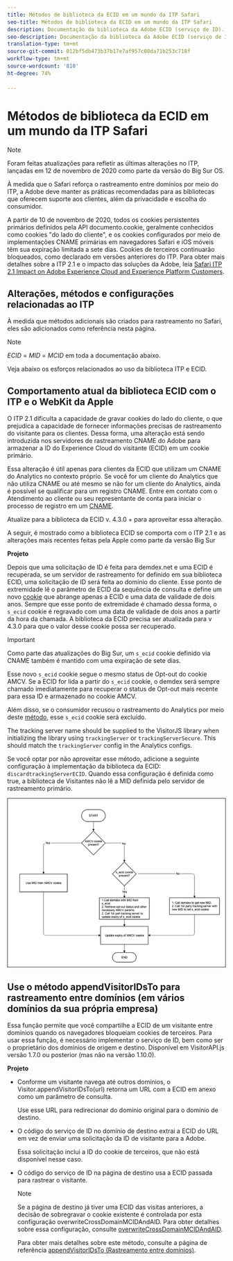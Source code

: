 ```yaml
---
title: Métodos de biblioteca da ECID em um mundo da ITP Safari
seo-title: Métodos de biblioteca da ECID em um mundo da ITP Safari
description: Documentação da biblioteca da Adobe ECID (serviço de ID).
seo-description: Documentação da biblioteca da Adobe ECID (serviço de ID).
translation-type: tm+mt
source-git-commit: 012bf5db473b37b17e7af957c08da71b253c718f
workflow-type: tm+mt
source-wordcount: '810'
ht-degree: 74%

---
```



# Métodos de biblioteca da ECID em um mundo da ITP Safari

>[!NOTE]
>
>Foram feitas atualizações para refletir as últimas alterações no ITP, lançadas em 12 de novembro de 2020 como parte da versão do Big Sur OS.

À medida que o Safari reforça o rastreamento entre domínios por meio do ITP, a Adobe deve manter as práticas recomendadas para as bibliotecas que oferecem suporte aos clientes, além da privacidade e escolha do consumidor.

A partir de 10 de novembro de 2020, todos os cookies persistentes primários definidos pela API documento.cookie, geralmente conhecidos como cookies &quot;do lado do cliente&quot;, e os cookies configurados por meio de implementações CNAME primárias em navegadores Safari e iOS móveis têm sua expiração limitada a sete dias. Cookies de terceiros continuarão bloqueados, como declarado em versões anteriores do ITP. Para obter mais detalhes sobre a ITP 2.1 e o impacto das soluções da Adobe, leia [Safari ITP 2.1 Impact on Adobe Experience Cloud and Experience Platform Customers](https://medium.com/adobetech/safari-itp-2-1-impact-on-adobe-experience-cloud-customers-9439cecb55ac).

## Alterações, métodos e configurações relacionadas ao ITP

À medida que métodos adicionais são criados para rastreamento no Safari, eles são adicionados como referência nesta página.

>[!NOTE]
>
>*ECID* = *MID* = *MCID* em toda a documentação abaixo.

Veja abaixo os esforços relacionados ao uso da biblioteca ITP e ECID.

## Comportamento atual da biblioteca ECID com o ITP e o WebKit da Apple

O ITP 2.1 dificulta a capacidade de gravar cookies do lado do cliente, o que prejudica a capacidade de fornecer informações precisas de rastreamento do visitante para os clientes. Dessa forma, uma alteração está sendo introduzida nos servidores de rastreamento CNAME do Adobe para armazenar a ID do Experience Cloud do visitante (ECID) em um cookie primário.

Essa alteração é útil apenas para clientes da ECID que utilizam um CNAME do Analytics no contexto próprio. Se você for um cliente do Analytics que não utiliza CNAME ou até mesmo se não for um cliente do Analytics, ainda é possível se qualificar para um registro CNAME. Entre em contato com o Atendimento ao cliente ou seu representante de conta para iniciar o processo de registro em um [CNAME](https://docs.adobe.com/content/help/pt-BR/core-services/interface/ec-cookies/cookies-first-party.html).

Atualize para a biblioteca da ECID v. 4.3.0 + para aproveitar essa alteração.

A seguir, é mostrado como a biblioteca ECID se comporta com o ITP 2.1 e as alterações mais recentes feitas pela Apple como parte da versão Big Sur

**Projeto**

Depois que uma solicitação de ID é feita para demdex.net e uma ECID é recuperada, se um servidor de rastreamento for definido em sua biblioteca ECID, uma solicitação de ID será feita ao domínio do cliente. Esse ponto de extremidade lê o parâmetro de ECID da sequência de consulta e define um novo [cookie](/help/introduction/cookies.md) que abrange apenas a ECID e uma data de validade de dois anos. Sempre que esse ponto de extremidade é chamado dessa forma, o `s_ecid` cookie é regravado com uma data de validade de dois anos a partir da hora da chamada. A biblioteca da ECID precisa ser atualizada para v 4.3.0 para que o valor desse cookie possa ser recuperado.

>[!IMPORTANT]
>
>Como parte das atualizações do Big Sur, um `s_ecid` cookie definido via CNAME também é mantido com uma expiração de sete dias.

Esse novo `s_ecid` cookie segue o mesmo status de Opt-out do cookie AMCV. Se a ECID for lida a partir do `s_ecid` cookie, o demdex será sempre chamado imediatamente para recuperar o status de Opt-out mais recente para essa ID e armazenado no cookie AMCV.

Além disso, se o consumidor recusou o rastreamento do Analytics por meio deste [método](https://docs.adobe.com/content/help/pt-BR/analytics/implementation/js/opt-out.html), esse `s_ecid` cookie será excluído.

The tracking server name should be supplied to the VisitorJS library when initializing the library using `trackingServer` or `trackingServerSecure`. This should match the `trackingServer` config in the Analytics configs.

Se você optar por não aproveitar esse método, adicione a seguinte configuração à implementação da biblioteca da ECID: `discardtrackingServerECID`. Quando essa configuração é definida como true, a biblioteca de Visitantes não lê a MID definida pelo servidor de rastreamento primário.

![](assets/itp-proposal-v1.png)

## Use o método appendVisitorIDsTo para rastreamento entre domínios (em vários domínios da sua própria empresa)

Essa função permite que você compartilhe a ECID de um visitante entre domínios quando os navegadores bloqueiam cookies de terceiros. Para usar essa função, é necessário implementar o serviço de ID, bem como ser o proprietário dos domínios de origem e destino. Disponível em VisitorAPI.js versão 1.7.0 ou posterior (mas não na versão 1.10.0).

**Projeto**

* Conforme um visitante navega até outros domínios, o Visitor.appendVisitorIDsTo(url) retorna um URL com a ECID em anexo como um parâmetro de consulta.

   Use esse URL para redirecionar do domínio original para o domínio de destino.

* O código do serviço de ID no domínio de destino extrai a ECID do URL em vez de enviar uma solicitação da ID de visitante para a Adobe.

   Essa solicitação inclui a ID do cookie de terceiros, que não está disponível nesse caso.

* O código do serviço de ID na página de destino usa a ECID passada para rastrear o visitante.

   >[!NOTE]
   >Se a página de destino já tiver uma ECID das visitas anteriores, a decisão de sobregravar o cookie existente é controlada por esta configuração overwriteCrossDomainMCIDAndAID. Para obter detalhes sobre essa configuração, consulte [overwriteCrossDomainMCIDAndAID](/help/library/function-vars/overwrite-visitor-id.md).
   >
   >Para obter mais detalhes sobre este método, consulte a página de referência [appendVisitorIDsTo (Rastreamento entre domínios)](/help/library/get-set/appendvisitorid.md).
